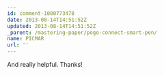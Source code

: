 ```yaml
---
id: comment-1000773478
date: 2013-08-14T14:51:52Z
updated: 2013-08-14T14:51:52Z
_parent: /mastering-paper/pogo-connect-smart-pen/
name: PICMAR
url: ''
---
```


And really helpful. Thanks!

